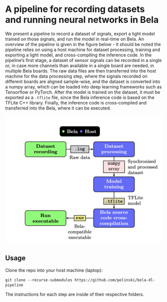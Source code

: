 # A pipeline for recording datasets and running neural networks in Bela
We present a pipeline to record a dataset of signals, export a light model trained on those signals, and run the model in real-time on Bela. An overview of the pipeline is given in  the figure below - it should be noted the pipeline relies on using a host machine for dataset processing, training and exporting a light model, and cross-compiling the inference code.
In the pipeline’s first stage, a dataset of sensor signals can be recorded in a single or, in case more channels than available in a single board are needed, in multiple Bela boards. The raw data files are then transferred into the host machine for the data processing step, where the signals recorded on different boards are aligned sample-wise, and the dataset is converted into a numpy array, which can be loaded into deep learning frameworks such as Tensorflow or PyTorch. After the model is trained on the dataset, it must be exported as a `.tflite` file, since the Bela inference code is based on the TFLite C++ library. Finally, the inference code is cross-compiled and transferred into the Bela, where it can be executed. 
<center>
<img src="images/pipeline.png" width=500>
</center>

## Usage
Clone the repo into your host machine (laptop):

```
git clone --recurse-submodules https://github.com/pelinski/bela-dl-pipeline
```
The instructions for each step are inside of their respective folders.
